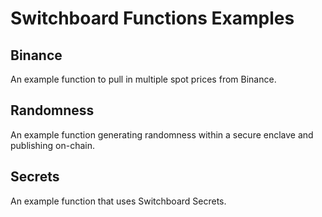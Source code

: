 # Switchboard Functions Examples

## Binance

An example function to pull in multiple spot prices from Binance.

## Randomness

An example function generating randomness within a secure enclave and publishing
on-chain.

## Secrets

An example function that uses Switchboard Secrets.
